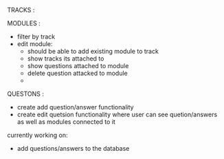 
TRACKS :



MODULES : 
- filter by track
- edit module:
  - should be able to add existing module to track
  - show tracks its attached to
  - show questions attached to module
  - delete question attacked to module
  - 


QUESTONS :
- create add question/answer functionality
- create edit quetsion functionality where user can see quetion/answers as well as modules connected to it



currently working on:
- add questions/answers to the database
